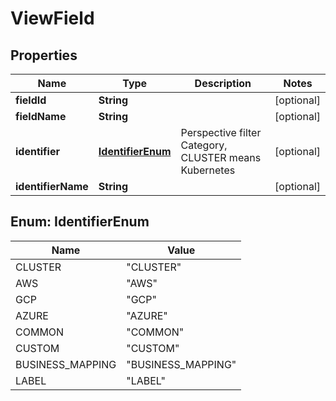 # ViewField

## Properties
Name | Type | Description | Notes
------------ | ------------- | ------------- | -------------
**fieldId** | **String** |  |  [optional]
**fieldName** | **String** |  |  [optional]
**identifier** | [**IdentifierEnum**](#IdentifierEnum) | Perspective filter Category, CLUSTER means Kubernetes |  [optional]
**identifierName** | **String** |  |  [optional]

<a name="IdentifierEnum"></a>
## Enum: IdentifierEnum
Name | Value
---- | -----
CLUSTER | &quot;CLUSTER&quot;
AWS | &quot;AWS&quot;
GCP | &quot;GCP&quot;
AZURE | &quot;AZURE&quot;
COMMON | &quot;COMMON&quot;
CUSTOM | &quot;CUSTOM&quot;
BUSINESS_MAPPING | &quot;BUSINESS_MAPPING&quot;
LABEL | &quot;LABEL&quot;
